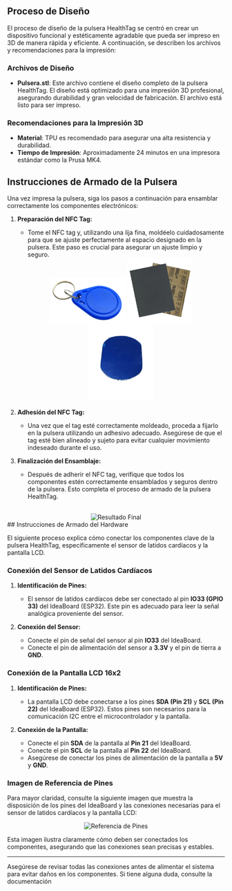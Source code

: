 ## Proceso de Diseño

El proceso de diseño de la pulsera HealthTag se centró en crear un dispositivo funcional y estéticamente agradable que pueda ser impreso en 3D de manera rápida y eficiente. A continuación, se describen los archivos y recomendaciones para la impresión:

### Archivos de Diseño

- **Pulsera.stl**: Este archivo contiene el diseño completo de la pulsera HealthTag. El diseño está optimizado para una impresión 3D profesional, asegurando durabilidad y gran velocidad de fabricación. El archivo está listo para ser impreso.

### Recomendaciones para la Impresión 3D

- **Material**: TPU es recomendado para asegurar una alta resistencia y durabilidad.
- **Tiempo de Impresión**: Aproximadamente 24 minutos en una impresora estándar como la Prusa MK4.

## Instrucciones de Armado de la Pulsera

Una vez impresa la pulsera, siga los pasos a continuación para ensamblar correctamente los componentes electrónicos:

1. **Preparación del NFC Tag:**
   - Tome el NFC tag y, utilizando una lija fina, moldéelo cuidadosamente para que se ajuste perfectamente al espacio designado en la pulsera. Este paso es crucial para asegurar un ajuste limpio y seguro.

   <div align="center">
     <img src="Imagenes/TagNFC.png" alt="NFC Tag" width="175"/> 
     <img src="Imagenes/Lija.png" alt="Lija" width="150"/> 
     <img src="Imagenes/TagFinal.png" alt="Tag Final" width="150"/>
   </div>

2. **Adhesión del NFC Tag:**
   - Una vez que el tag esté correctamente moldeado, proceda a fijarlo en la pulsera utilizando un adhesivo adecuado. Asegúrese de que el tag esté bien alineado y sujeto para evitar cualquier movimiento indeseado durante el uso.

3. **Finalización del Ensamblaje:**
   - Después de adherir el NFC tag, verifique que todos los componentes estén correctamente ensamblados y seguros dentro de la pulsera. Esto completa el proceso de armado de la pulsera HealthTag.

  <br>

   <div align="center">
     <img src="Imagenes/ResultadoFinal.png" alt="Resultado Final" width="200"/>
   </div>
## Instrucciones de Armado del Hardware

El siguiente proceso explica cómo conectar los componentes clave de la pulsera HealthTag, específicamente el sensor de latidos cardíacos y la pantalla LCD.

### Conexión del Sensor de Latidos Cardíacos

1. **Identificación de Pines:**
   - El sensor de latidos cardíacos debe ser conectado al pin **IO33 (GPIO 33)** del IdeaBoard (ESP32). Este pin es adecuado para leer la señal analógica proveniente del sensor.
   
2. **Conexión del Sensor:**
   - Conecte el pin de señal del sensor al pin **IO33** del IdeaBoard.
   - Conecte el pin de alimentación del sensor a **3.3V** y el pin de tierra a **GND**.

### Conexión de la Pantalla LCD 16x2

1. **Identificación de Pines:**
   - La pantalla LCD debe conectarse a los pines **SDA (Pin 21)** y **SCL (Pin 22)** del IdeaBoard (ESP32). Estos pines son necesarios para la comunicación I2C entre el microcontrolador y la pantalla.

2. **Conexión de la Pantalla:**
   - Conecte el pin **SDA** de la pantalla al **Pin 21** del IdeaBoard.
   - Conecte el pin **SCL** de la pantalla al **Pin 22** del IdeaBoard.
   - Asegúrese de conectar los pines de alimentación de la pantalla a **5V** y **GND**.

### Imagen de Referencia de Pines

Para mayor claridad, consulte la siguiente imagen que muestra la disposición de los pines del IdeaBoard y las conexiones necesarias para el sensor de latidos cardíacos y la pantalla LCD:

<div align="center">
  <img src="ruta/a/Imagenes/ReferenciaPines.png" alt="Referencia de Pines" width="500"/>
</div>

Esta imagen ilustra claramente cómo deben ser conectados los componentes, asegurando que las conexiones sean precisas y estables.

---

Asegúrese de revisar todas las conexiones antes de alimentar el sistema para evitar daños en los componentes. Si tiene alguna duda, consulte la documentación 

